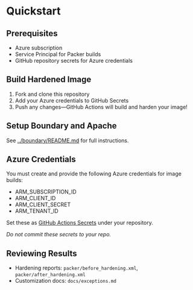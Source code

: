 # Quickstart

## Prerequisites

- Azure subscription
- Service Principal for Packer builds
- GitHub repository secrets for Azure credentials

## Build Hardened Image

1. Fork and clone this repository
2. Add your Azure credentials to GitHub Secrets
3. Push any changes—GitHub Actions will build and harden your image!

## Setup Boundary and Apache

See [../boundary/README.md](../boundary/README.md) for full instructions.

## Azure Credentials

You must create and provide the following Azure credentials for image builds:
- ARM_SUBSCRIPTION_ID
- ARM_CLIENT_ID
- ARM_CLIENT_SECRET
- ARM_TENANT_ID

Set these as [GitHub Actions Secrets](https://docs.github.com/en/actions/security-guides/encrypted-secrets) under your repository.

*Do not commit these secrets to your repo.*

## Reviewing Results

- Hardening reports: `packer/before_hardening.xml`, `packer/after_hardening.xml`
- Customization docs: `docs/exceptions.md`
